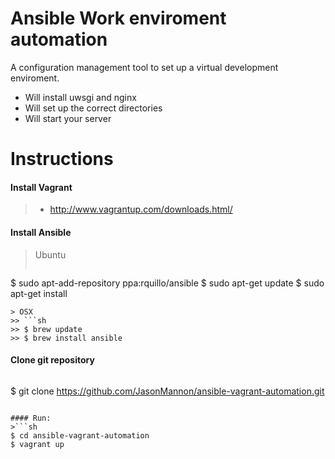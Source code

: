 Ansible Work enviroment automation
=========

A configuration management tool to set up a virtual development enviroment.

  - Will install uwsgi and nginx
  - Will set up the correct directories
  - Will start your server

Instructions
=========

#### Install Vagrant
> * <http://www.vagrantup.com/downloads.html/>

#### Install Ansible
> Ubuntu
>> ```sh
$ sudo apt-add-repository ppa:rquillo/ansible
$ sudo apt-get update
$ sudo apt-get install
```
> OSX
>> ```sh
>> $ brew update
>> $ brew install ansible
```

#### Clone git repository
>```sh
$ git clone https://github.com/JasonMannon/ansible-vagrant-automation.git
```

#### Run:
>```sh
$ cd ansible-vagrant-automation
$ vagrant up
```
